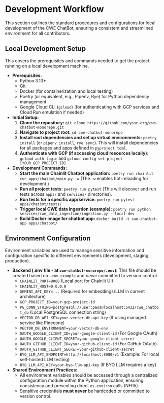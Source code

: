 # Development Workflow

This section outlines the standard procedures and configurations for local development of the CWE ChatBot, ensuring a consistent and streamlined environment for all contributors.

## Local Development Setup

This covers the prerequisites and commands needed to get the project running on a local development machine.

  * **Prerequisites:**
      * Python 3.10+
      * Git
      * Docker (for containerization and local testing)
      * Poetry (or equivalent, e.g., Pipenv, Rye) for Python dependency management
      * Google Cloud CLI (`gcloud`) (for authenticating with GCP services and Cloud Run emulation if needed)
  * **Initial Setup:**
    1.  **Clone the repository:** `git clone https://github.com/your-org/cwe-chatbot-monorepo.git`
    2.  **Navigate to project root:** `cd cwe-chatbot-monorepo`
    3.  **Install root dependencies and set up virtual environments:** `poetry install` (or `pipenv install`, `rye sync`). This will install dependencies for all packages and apps defined in `pyproject.toml`.
    4.  **Authenticate with GCP (if accessing cloud resources locally):** `gcloud auth login` and `gcloud config set project [YOUR_GCP_PROJECT_ID]`
  * **Development Commands:**
      * **Start the main Chainlit Chatbot application:**
        `poetry run chainlit run apps/chatbot/main.py -w` (The `-w` enables hot-reloading for development.)
      * **Run all project tests:**
        `poetry run pytest` (This will discover and run tests across `apps/` and `services/` directories).
      * **Run tests for a specific app/service:**
        `poetry run pytest apps/chatbot/tests/`
      * **Trigger local CWE data ingestion (example):**
        `poetry run python services/cwe_data_ingestion/ingestion.py --local-dev`
      * **Build Docker image for chatbot app:**
        `docker build -t cwe-chatbot-app apps/chatbot/`

## Environment Configuration

Environment variables are used to manage sensitive information and configuration specific to different environments (development, staging, production).

  * **Backend (.env file - at `cwe-chatbot-monorepo/.env`):** This file should be created based on `.env.example` and *never* committed to version control.
      * `CHAINLIT_PORT=8000` (Local port for Chainlit UI)
      * `CHAINLIT_HOST=0.0.0.0`
      * `GEMINI_API_KEY=...` (Required for embeddings/LLM in current architecture)
      * `GCP_PROJECT_ID=your-gcp-project-id`
      * `PG_CONN_STRING=postgresql://user:pass@localhost:5432/cwe_chatbot_db` (Local PostgreSQL connection string)
      * `VECTOR_DB_API_KEY=your-vector-db-api-key` (If using managed service like Pinecone)
      * `VECTOR_DB_ENVIRONMENT=your-vector-db-env`
      * `OAUTH_GOOGLE_CLIENT_ID=your-google-client-id` (For Google OAuth)
      * `OAUTH_GOOGLE_CLIENT_SECRET=your-google-client-secret`
      * `OAUTH_GITHUB_CLIENT_ID=your-github-client-id` (For GitHub OAuth)
      * `OAUTH_GITHUB_CLIENT_SECRET=your-github-client-secret`
      * `BYO_LLM_API_ENDPOINT=http://localhost:8080/v1` (Example: For local self-hosted LLM testing)
      * `BYO_LLM_API_KEY=your-byo-llm-api-key` (If BYO LLM requires a key)
  * **Shared Environment Practices:**
      * All environment variables should be accessed through a centralized configuration module within the Python application, ensuring consistency and preventing direct `os.environ` calls (NFR5).
      * Sensitive credentials **must never** be hardcoded or committed to version control.
